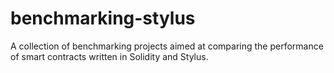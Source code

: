 # benchmarking-stylus
A collection of benchmarking projects aimed at comparing the performance of smart contracts written in Solidity and Stylus.
